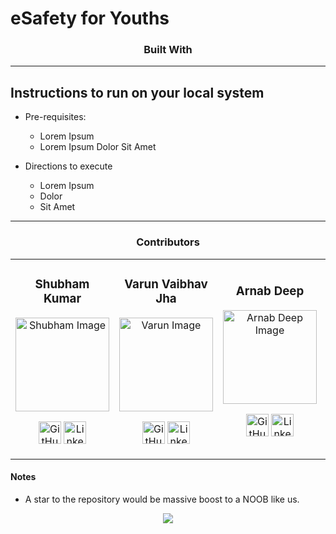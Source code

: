 # eSafety for Youths
<!-- <p align="center">
    <img src = "https://raw.githubusercontent.com/sukesh2000/coviDapp/f72cdfb69163b84040fa29d331ad5297be4b8376/public/129-wear-mask.svg">
	<h1 align="center">CoviDapp</h1>
	<h3 align="center">A BlockChain based solution for corruptionless distribution of Covid Vaccines through different levels of power.</h3>
</p> -->

<h3 align="center">Built With</h3>
<p align=center>
<!--     <img height="100px" src = "https://cdn.worldvectorlogo.com/logos/react.svg"/>
    <img height="100px" src = "https://smartpy.io/static/img/logo-only.svg"/>
    <img height="100px" src = "https://upload.wikimedia.org/wikipedia/commons/thumb/3/33/Tezos_logo.svg/1200px-Tezos_logo.svg.png"/> -->
</p>

--- 

## Instructions to run on your local system

* Pre-requisites:
	- Lorem Ipsum
    - Lorem Ipsum Dolor Sit Amet

* Directions to execute
    - Lorem Ipsum
    - Dolor
    - Sit Amet

---

<h3 align="center">Contributors</h3>
<table align="center">
<tr>

<td class="contributer" align="center">
<h3>Shubham Kumar</h3>
<p align="center">
<img src = "https://avatars.githubusercontent.com/u/42847318?v=4" width="150" height="150" alt="Shubham Image">
</p>
<p align="center">
<a href = "https://github.com/zyberg2091"><img src = "http://www.iconninja.com/files/241/825/211/round-collaboration-social-github-code-circle-network-icon.svg" width="36" height = "36" alt="GitHub"/></a>
<a href = "https://www.linkedin.com/in/shubhamkumar2091/">
<img src = "http://www.iconninja.com/files/863/607/751/network-linkedin-social-connection-circular-circle-media-icon.svg" width="36" height="36" alt="LinkedIn"/>
</a>
</p>
</td>

<td class="contributer" align="center">
<h3>Varun Vaibhav Jha</h3>
<p align="center">
<img src = "https://avatars.githubusercontent.com/u/60656060?v=4" width="150" height="150" alt="Varun Image">
</p>
<p align="center">
<a href = "https://github.com/zyberg2091"><img src = "http://www.iconninja.com/files/241/825/211/round-collaboration-social-github-code-circle-network-icon.svg" width="36" height = "36" alt="GitHub"/></a>
<a href = "https://www.linkedin.com/in/shubhamkumar2091/">
<img src = "http://www.iconninja.com/files/863/607/751/network-linkedin-social-connection-circular-circle-media-icon.svg" width="36" height="36" alt="LinkedIn"/>
</a>
</p>
</td>

<td class="contributer" align="center">
<h3>Arnab Deep</h3>
<p align="center">
<img src = "https://avatars2.githubusercontent.com/u/49037005?s=460&u=5141a8e80dcb54841dc20263a1db94d8dff0775c&v=4" width="150" height="150" alt="Arnab Deep Image">
</p>
<p align="center">
<a href = "https://github.com/arnoob16"><img src = "http://www.iconninja.com/files/241/825/211/round-collaboration-social-github-code-circle-network-icon.svg" width="36" height = "36" alt="GitHub"/></a>
<a href = "https://www.linkedin.com/in/arnabdeep/">
<img src = "http://www.iconninja.com/files/863/607/751/network-linkedin-social-connection-circular-circle-media-icon.svg" width="36" height="36" alt="LinkedIn"/>
</a>
</p>
</td>

<td class="contributer" align="center">
<h3>Sukesh Seth</h3>
<p align="center">
<img src = "https://avatars1.githubusercontent.com/u/41232037?s=460&u=1dd6e5dfc480d382ae0621e46cdd0819046a94c5&v=4" width="150" height="150" alt="Sukesh Seth Image">
</p>
<p align="center">
<a href = "https://github.com/sukesh2000">
<img src = "http://www.iconninja.com/files/241/825/211/round-collaboration-social-github-code-circle-network-icon.svg" width="36" height = "36" alt="GitHub"/></a>
<a href = "https://www.linkedin.com/in/sukeshseth/">
<img src = "http://www.iconninja.com/files/863/607/751/network-linkedin-social-connection-circular-circle-media-icon.svg" width="36" height="36" alt="LinkedIn"/>
</a>
</p>
</td>


</tr>
</table>

#### Notes
- A star to the repository would be massive boost to a NOOB like us.


<p align=center>
<img src="https://forthebadge.com/images/badges/built-with-love.svg"/>
</p>
